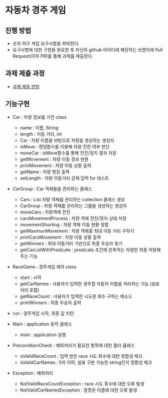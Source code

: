 # 자동차 경주 게임
## 진행 방법
* 숫자 야구 게임 요구사항을 파악한다.
* 요구사항에 대한 구현을 완료한 후 자신의 github 아이디에 해당하는 브랜치에 Pull Request(이하 PR)를 통해 과제를 제출한다.

## 과제 제출 과정
* [과제 제출 방법](https://github.com/next-step/nextstep-docs/tree/master/precourse)

## 기능구현

* Car :  차량 정보를 가진 class
  * name : 이름, String
  * length : 이동 거리, int
  * Car : 차량 이름을 바탕으로 차량을 생성하는 생성자 
  * isMove : 랜덤함수를 이용해 차량 전진 여부 판단
  * moveCar : isMove함수를 통해 전진/정지 결과 저장
  * getMovement : 차량 이동 정보 반환
  * printMovement : 차량 이동 상황 출력
  * getName : 차량 명칭 출력
  * setLength : 차량 이동거리 강제 입력 for 테스트 
  
* CarGroup : Car 객체들을 관리하는 클래스
  * Cars : List<Car> 차량 객체를 관리하는 collection 클래스 생성
  * CarGroup : 차량 객체를 관리하는 그룹을 생성하는 생성자
  * moveCars : 차량객체 전진
  * carsMovementProcess : 차량 객체 전진/정지 상태 저장 
  * movementShorting : 차량 객체 이동 현황 정렬
  * getMaximunMovement : 차량 객체중 최대 이동 거리 구하기
  * printCarsMovement : 차량 이동 상황 출력 
  * getWinners : 최대 이동거리 기반으로 최종 우승자 찾기
  * getCarListWithPredicate : predicate 조건에 만족하는 차량만 최종 저장해주는 기능
  
* RaceGame :  경주게임 제어 class
  * start : 시작
  * getCarNames : 사용자가 입력한 경주할 자동차 이름을 처리하는 기능 (쉼표처리 포함)
  * getRaceCount : 사용자가 입력한 시도한 회수 구하는 메소드
  * printWinners : 최종 우승자 출력 
* run : 경주게임 시작, 최종 값 리턴
  
* Main : application 동작 클래스
  * main : application 실행

* PreconditionCheck : 예외처리가 필요한 항목에 대한 필터 클래스
  * isValidRaceCount : 입력 받은 race 시도 회수에 대한 정합성 체크
  * isValidCarNames : 5자 이하, 쉼표 구분 가능한 string인지 정합성 체크
  
* Exception : 예외처리
  * NotValidRaceCountException : race 시도 횟수에 대한 오류 발생
  * NotValidCarNamesException : 잘못된 이름에 대한 오류 발생